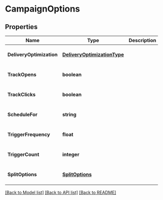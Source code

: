 # CampaignOptions

## Properties
Name | Type | Description | Notes
------------ | ------------- | ------------- | -------------
**DeliveryOptimization** | [**DeliveryOptimizationType**](DeliveryOptimizationType.md) |  | [optional] [default to null]
**TrackOpens** | **boolean** |  | [optional] [default to null]
**TrackClicks** | **boolean** |  | [optional] [default to null]
**ScheduleFor** | **string** |  | [optional] [default to null]
**TriggerFrequency** | **float** |  | [optional] [default to null]
**TriggerCount** | **integer** |  | [optional] [default to null]
**SplitOptions** | [**SplitOptions**](SplitOptions.md) |  | [optional] [default to null]

[[Back to Model list]](../README.md#documentation-for-models) [[Back to API list]](../README.md#documentation-for-api-endpoints) [[Back to README]](../README.md)



